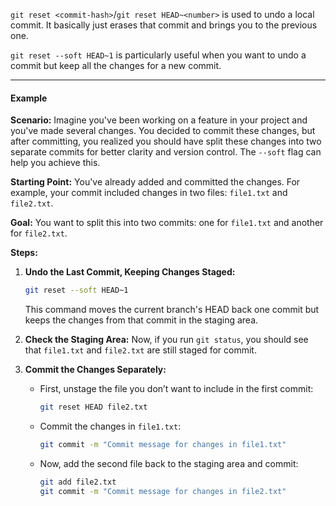 `git reset <commit-hash>`/`git reset HEAD~<number>` is used to undo a local commit. It basically just erases that commit and brings you to the previous one.

`git reset --soft HEAD~1` is particularly useful when you want to undo a commit but keep all the changes for a new commit.

---
#### Example
**Scenario:**
Imagine you've been working on a feature in your project and you've made several changes. You decided to commit these changes, but after committing, you realized you should have split these changes into two separate commits for better clarity and version control. The `--soft` flag can help you achieve this.

**Starting Point:**
You've already added and committed the changes. For example, your commit included changes in two files: `file1.txt` and `file2.txt`.

**Goal:**
You want to split this into two commits: one for `file1.txt` and another for `file2.txt`.

**Steps:**

1. **Undo the Last Commit, Keeping Changes Staged:**
   ```bash
   git reset --soft HEAD~1
   ```
   This command moves the current branch's HEAD back one commit but keeps the changes from that commit in the staging area.

2. **Check the Staging Area:**
   Now, if you run `git status`, you should see that `file1.txt` and `file2.txt` are still staged for commit.

3. **Commit the Changes Separately:**
   - First, unstage the file you don’t want to include in the first commit:
     ```bash
     git reset HEAD file2.txt
     ```
   - Commit the changes in `file1.txt`:
     ```bash
     git commit -m "Commit message for changes in file1.txt"
     ```
   - Now, add the second file back to the staging area and commit:
     ```bash
     git add file2.txt
     git commit -m "Commit message for changes in file2.txt"
     ```


